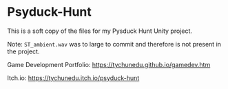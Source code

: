 # Psyduck-Hunt

This is a soft copy of the files for my Pysduck Hunt Unity project.

Note: `ST_ambient.wav` was to large to commit and therefore is not present in the project.

Game Development Portfolio: https://tychunedu.github.io/gamedev.htm

Itch.io: https://tychunedu.itch.io/psyduck-hunt
